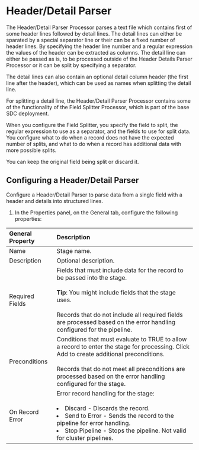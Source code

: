 # Header/Detail Parser
The Header/Detail Parser Processor parses a text file which contains first of some header lines followed by detail lines. The detail lines can either be sparated by a special separator line or their can be a fixed number of header lines. 
By specifying the header line number and a regular expression the values of the header can be extracted as columns. 
The detail line can either be passed as is, to be processed outside of the Header Details Parser Processor or it can be split by specifying a separator.

The detail lines can also contain an optional detail column header (the first line after the header), which can be used as names when splitting the detail line.

For splitting a detail line, the Header/Detail Parser Processor contains some of the functionality of the Field Splitter Processor, which is part of the base SDC deployment. 

When you configure the Field Splitter, you specify the field to split, the regular expression to use as a separator, and the fields to use for split data. You configure what to do when a record does not have the expected number of splits, and what to do when a record has additional data with more possible splits.

You can keep the original field being split or discard it.

## Configuring a Header/Detail Parser
Configure a Header/Detail Parser to parse data from a single field with a header and details into structured lines. 

1. In the Properties panel, on the General tab, configure the following properties:

| General Property | Description  | 
|:---------------- |:-------------|
| Name | Stage name. |
| Description | Optional description. |
| Required Fields | Fields that must include data for the record to be passed into the stage.<br/><br/>**Tip**: You might include fields that the stage uses. <br/><br/>Records that do not include all required fields are processed based on the error handling configured for the pipeline. |
| Preconditions | Conditions that must evaluate to TRUE to allow a record to enter the stage for processing. Click Add to create additional preconditions.<br><br>Records that do not meet all preconditions are processed based on the error handling configured for the stage.|
| On Record Error | Error record handling for the stage:<br><br><li>Discard - Discards the record.<li>Send to Error - Sends the record to the pipeline for error handling.<li>Stop Pipeline - Stops the pipeline. Not valid for cluster pipelines.|
